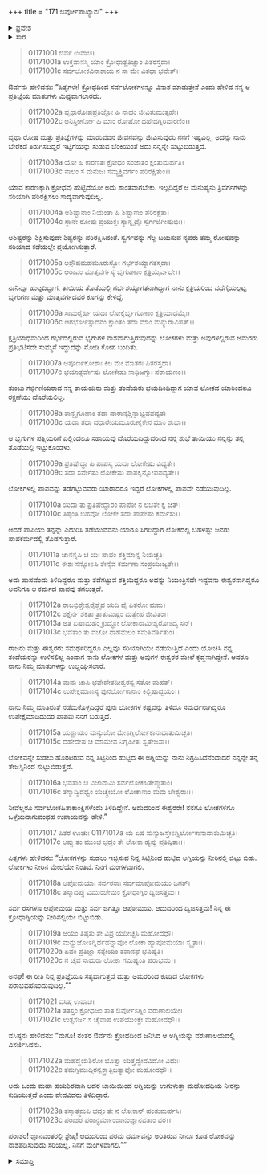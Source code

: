 +++
title = "171 ಔರ್ವೋಪಾಖ್ಯಾನಃ"
+++

<details><summary>ಪ್ರವೇಶ</summary>


।।   ಓಂ ಓಂ ನಮೋ ನಾರಾಯಣಾಯ।।   ಶ್ರೀ ವೇದವ್ಯಾಸಾಯ ನಮಃ ।।

ಶ್ರೀ ಕೃಷ್ಣದ್ವೈಪಾಯನ ವೇದವ್ಯಾಸ ವಿರಚಿತ  

**ಶ್ರೀ ಮಹಾಭಾರತ**

**ಆದಿ ಪರ್ವ**

**ಚೈತ್ರರಥ ಪರ್ವ**

**ಅಧ್ಯಾಯ 171**

</details>


<details><summary>ಸಾರ</summary>

ತನ್ನಲ್ಲಿದ್ದ ಕೋಪವನ್ನು ಎಲ್ಲಿ ಹಾಕಬೇಕೆಂದು ಔರ್ವನು ಕೇಳಲು ಪಿತೃಗಳು ಅದನ್ನು ವರುಣಾಲಯದಲ್ಲಿ ಇರಿಸಿದುದು (1-23).

</details>


> 01171001 ಔರ್ವ ಉವಾಚ।  
01171001a ಉಕ್ತವಾನಸ್ಮಿ ಯಾಂ ಕ್ರೋಧಾತ್ಪ್ರತಿಜ್ಞಾಂ ಪಿತರಸ್ತದಾ।  
01171001c ಸರ್ವಲೋಕವಿನಾಶಾಯ ನ ಸಾ ಮೇ ವಿತಥಾ ಭವೇತ್।।

ಔರ್ವನು ಹೇಳಿದನು: “ಪಿತೃಗಳೇ! ಕ್ರೋಧದಿಂದ ಸರ್ವಲೋಕಗಳನ್ನೂ ವಿನಾಶ ಮಾಡುತ್ತೇನೆ ಎಂದು ಹೇಳಿದ ನನ್ನ ಆ ಪ್ರತಿಜ್ಞೆಯ ಮಾತುಗಳು ಮಿಥ್ಯವಾಗಲಾರದು.

> 01171002a ವೃಥಾರೋಷಪ್ರತಿಜ್ಞೋ ಹಿ ನಾಹಂ ಜೀವಿತುಮುತ್ಸಹೇ।  
01171002c ಅನಿಸ್ತೀರ್ಣೋ ಹಿ ಮಾಂ ರೋಷೋ ದಹೇದಗ್ನಿರಿವಾರಣಿಂ।।

ವೃಥಾ ರೋಷ ಮತ್ತು ಪ್ರತಿಜ್ಞೆಗಳನ್ನು ಮಾಡುವವನ ಜೀವನವನ್ನು ಜೀವಿಸುವುದು ನನಗೆ ಇಷ್ಟವಿಲ್ಲ. ಅದನ್ನು ನಾನು ಬೇರೆಕಡೆ ತಿರುಗಿಸದಿದ್ದರೆ ಇಟ್ಟಿಗೆಯನ್ನು ಸುಡುವ ಬೆಂಕಿಯಂತೆ ಅದು ನನ್ನನ್ನೇ ಸುಟ್ಟುಬಿಡುತ್ತದೆ.

> 01171003a ಯೋ ಹಿ ಕಾರಣತಃ ಕ್ರೋಧಂ ಸಂಜಾತಂ ಕ್ಷಂತುಮರ್ಹತಿ।   
01171003c ನಾಲಂ ಸ ಮನುಜಃ ಸಮ್ಯಕ್ತ್ರಿವರ್ಗಂ ಪರಿರಕ್ಷಿತುಂ।।

ಯಾವ ಕಾರಣಕ್ಕಾಗಿ ಕ್ರೋಧವು ಹುಟ್ಟಿದೆಯೋ ಅದು ಶಾಂತವಾಗಬೇಕು. ಇಲ್ಲದಿದ್ದರೆ ಆ ಮನುಷ್ಯನು ತ್ರಿವರ್ಗಗಳನ್ನು ಸರಿಯಾಗಿ ಪರಿರಕ್ಷಿಸಲು ಸಾದ್ಯವಾಗುವುದಿಲ್ಲ.

> 01171004a ಅಶಿಷ್ಟಾನಾಂ ನಿಯಂತಾ ಹಿ ಶಿಷ್ಟಾನಾಂ ಪರಿರಕ್ಷತಾ।  
01171004c ಸ್ಥಾನೇ ರೋಷಃ ಪ್ರಯುಕ್ತಃ ಸ್ಯಾನ್ನೃಪೈಃ ಸ್ವರ್ಗಜಿಗೀಷುಭಿಃ।।

ಅಶಿಷ್ಟರನ್ನು ಶಿಕ್ಷಿಸುವುದೇ ಶಿಷ್ಟರನ್ನು ಪರಿರಕ್ಷಿಸಿದಂತೆ. ಸ್ವರ್ಗವನ್ನು ಗೆಲ್ಲ ಬಯಸುವ ನೃಪರು ತಮ್ಮ ರೋಷವನ್ನು ಸರಿಯಾದ ಕಡೆಯಲ್ಲೇ ಪ್ರಯೋಗಿಸುತ್ತಾರೆ.

> 01171005a ಅಶ್ರೌಷಮಹಮೂರುಸ್ಥೋ ಗರ್ಭಶಯ್ಯಾಗತಸ್ತದಾ।  
01171005c ಆರಾವಂ ಮಾತೃವರ್ಗಸ್ಯ ಭೃಗೂಣಾಂ ಕ್ಷತ್ರಿಯೈರ್ವಧೇ।।

ನಾನಿನ್ನೂ ಹುಟ್ಟದಿದ್ದಾಗ, ತಾಯಿಯ ತೊಡೆಯಲ್ಲಿ ಗರ್ಭಶಯ್ಯಾಗತನಾಗಿದ್ದಾಗ ನಾನು ಕ್ಷತ್ರಿಯರಿಂದ ವಧೆಗೈಯಲ್ಪಟ್ಟ ಭೃಗುಗಣ ಮತ್ತು ಮಾತೃವರ್ಗದವರ ಕೂಗನ್ನು ಕೇಳಿದ್ದೆ.

> 01171006a ಸಾಮರೈರ್ಹಿ ಯದಾ ಲೋಕೈರ್ಭೃಗೂಣಾಂ ಕ್ಷತ್ರಿಯಾಧಮೈಃ।   
01171006c ಆಗರ್ಭೋತ್ಸಾದನಂ ಕ್ಷಾಂತಂ ತದಾ ಮಾಂ ಮನ್ಯುರಾವಿಷತ್।।

ಕ್ಷತ್ರಿಯಾಧಮರಿಂದ ಗರ್ಭದಲ್ಲಿರುವ ಭೃಗುಗಳ ನಾಶವಾಗುತ್ತಿರುವುದನ್ನು ಲೋಕಗಳು ಮತ್ತು ಅವುಗಳಲ್ಲಿರುವ ಅಮರರು ಪ್ರತಿಭಟಿಸದೇ ಸುಮ್ಮನೆ ಇದ್ದುದನ್ನು ನೋಡಿ ಕೋಪ ಬಂದಿತು.

> 01171007a ಆಪೂರ್ಣಕೋಶಾಃ ಕಿಲ ಮೇ ಮಾತರಃ ಪಿತರಸ್ತಥಾ।  
01171007c ಭಯಾತ್ಸರ್ವೇಷು ಲೋಕೇಷು ನಾಧಿಜಗ್ಮುಃ ಪರಾಯಣಂ।।

ತುಂಬು ಗರ್ಭಿಣಿಯರಾದ ನನ್ನ ತಾಯಂದಿರು ಮತ್ತು ತಂದೆಯರು ಭಯದಿಂದಿದ್ದಾಗ ಯಾವ ಲೋಕದ ಯಾರಿಂದಲೂ ರಕ್ಷಣೆಯು ದೊರೆಯಲಿಲ್ಲ.

> 01171008a ತಾನ್ಭೃಗೂಣಾಂ ತದಾ ದಾರಾನ್ಕಶ್ಚಿನ್ನಾಭ್ಯವಪದ್ಯತ।  
01171008c ಯದಾ ತದಾ ದಧಾರೇಯಮೂರುಣೈಕೇನ ಮಾಂ ಶುಭಾ।।

ಆ ಭೃಗುಗಳ ಪತ್ನಿಯರಿಗೆ ಎಲ್ಲಿಂದಲೂ ಸಹಾಯವು ದೊರೆಯದಿದ್ದುದರಿಂದ ನನ್ನ ಶುಭೆ ತಾಯಿಯು ನನ್ನನ್ನು ತನ್ನ ತೊಡೆಯಲ್ಲಿ ಇಟ್ಟುಕೊಂಡಳು.

> 01171009a ಪ್ರತಿಷೇದ್ಧಾ ಹಿ ಪಾಪಸ್ಯ ಯದಾ ಲೋಕೇಷು ವಿದ್ಯತೇ।  
01171009c ತದಾ ಸರ್ವೇಷು ಲೋಕೇಷು ಪಾಪಕೃನ್ನೋಪಪದ್ಯತೇ।।

ಲೋಕಗಳಲ್ಲಿ ಪಾಪವನ್ನು ತಡೆಗಟ್ಟುವವರು ಯಾರಾದರೂ ಇದ್ದರೆ ಲೋಕಗಳಲ್ಲಿ ಪಾಪವೇ ನಡೆಯುವುದಿಲ್ಲ.

> 01171010a ಯದಾ ತು ಪ್ರತಿಷೇದ್ಧಾರಂ ಪಾಪೋ ನ ಲಭತೇ ಕ್ವ ಚಿತ್।  
01171010c ತಿಷ್ಠಂತಿ ಬಹವೋ ಲೋಕೇ ತದಾ ಪಾಪೇಷು ಕರ್ಮಸು।।

ಆದರೆ ಪಾಪಿಯು ತನ್ನನ್ನು ಎದುರಿಸಿ ತಡೆಯುವವನು ಯಾರೂ ಸಿಗದಿದ್ದಾಗ ಲೋಕದಲ್ಲಿ ಬಹಳಷ್ಟು ಜನರು ಪಾಪಕರ್ಮದಲ್ಲಿ ತೊಡಗುತ್ತಾರೆ.

> 01171011a ಜಾನನ್ನಪಿ ಚ ಯಃ ಪಾಪಂ ಶಕ್ತಿಮಾನ್ನ ನಿಯಚ್ಛತಿ।  
01171011c ಈಶಃ ಸನ್ಸೋಽಪಿ ತೇನೈವ ಕರ್ಮಣಾ ಸಂಪ್ರಯುಜ್ಯತೇ।।

ಅದು ಪಾಪವೆಂದು ತಿಳಿದಿದ್ದರೂ ಮತ್ತು ತಡೆಗಟ್ಟುವ ಶಕ್ತಿಯಿದ್ದರೂ ಅದನ್ನು ನಿಯಂತ್ರಿಸದೇ ಇದ್ದವನು ಈಶ್ವರನಾಗಿದ್ದರೂ ಅವನಿಗೂ ಆ ಕರ್ಮದ ಪಾಪವು ತಗಲುತ್ತದೆ.

> 01171012a ರಾಜಭಿಶ್ಚೇಶ್ವರೈಶ್ಚೈವ ಯದಿ ವೈ ಪಿತರೋ ಮಮ।  
01171012c ಶಕ್ತೈರ್ನ ಶಕಿತಾ ತ್ರಾತುಮಿಷ್ಟಂ ಮತ್ವೇಹ ಜೀವಿತಂ।।   
01171013a ಅತ ಏಷಾಮಹಂ ಕ್ರುದ್ಧೋ ಲೋಕಾನಾಮೀಶ್ವರೋಽದ್ಯ ಸನ್।  
01171013c ಭವತಾಂ ತು ವಚೋ ನಾಹಮಲಂ ಸಮತಿವರ್ತಿತುಂ।।

ರಾಜರು ಮತ್ತು ಈಶ್ವರರು ಸಮರ್ಥರಿದ್ದರೂ ಎಲ್ಲವೂ ಸರಿಯಾಗಿಯೇ ನಡೆಯುತ್ತಿದೆ ಎಂದು ಯೋಚಿಸಿ ನನ್ನ ತಂದೆಯರನ್ನು ಉಳಿಸಲಿಲ್ಲ ಎಂದಾಗ ನಾನು ಲೋಕಗಳ ಮತ್ತು ಅವುಗಳ ಈಶ್ವರರ ಮೇಲೆ ಕೃದ್ಧನಾಗಿದ್ದೇನೆ. ಆದರೂ ನಾನು ನಿಮ್ಮ ಮಾತುಗಳನ್ನು ಉಲ್ಲಂಘಿಸಲಾರೆ.

> 01171014a ಮಮ ಚಾಪಿ ಭವೇದೇತದೀಶ್ವರಸ್ಯ ಸತೋ ಮಹತ್।  
01171014c ಉಪೇಕ್ಷಮಾಣಸ್ಯ ಪುನರ್ಲೋಕಾನಾಂ ಕಿಲ್ಬಿಷಾದ್ಭಯಂ।।

ನಾನು ನಿಮ್ಮ ಮಾತಿನಂತೆ ನಡೆದುಕೊಳ್ಳದಿದ್ದರೆ ಪುನಃ ಲೋಕಗಳ ಕಷ್ಟವನ್ನು ತಿಳಿದೂ ಸಮರ್ಥನಾಗಿದ್ದರೂ ಉಪೇಕ್ಷೆಮಾಡಿದುದರ ಪಾಪವು ನನಗೆ ಬರುತ್ತದೆ.

> 01171015a ಯಶ್ಚಾಯಂ ಮನ್ಯುಜೋ ಮೇಽಗ್ನಿರ್ಲೋಕಾನಾದಾತುಮಿಚ್ಛತಿ।  
01171015c ದಹೇದೇಷ ಚ ಮಾಮೇವ ನಿಗೃಹೀತಃ ಸ್ವತೇಜಸಾ।।

ಲೋಕವನ್ನೇ ಸುಡಲು ಹೊರಟಿರುವ ನನ್ನ ಸಿಟ್ಟಿನಿಂದ ಹುಟ್ಟಿದ ಈ ಅಗ್ನಿಯನ್ನು ನಾನು ನಿಗ್ರಹಿಸಿದೆನೆಂದಾದರೆ ನನ್ನನ್ನೇ ತನ್ನ ತೇಜಸ್ಸಿನಿಂದ ಸುಟ್ಟುಬಿಡುತ್ತದೆ.

> 01171016a ಭವತಾಂ ಚ ವಿಜಾನಾಮಿ ಸರ್ವಲೋಕಹಿತೇಪ್ಸುತಾಂ।  
01171016c ತಸ್ಮಾದ್ವಿದಧ್ವಂ ಯಚ್ಶ್ರೇಯೋ ಲೋಕಾನಾಂ ಮಮ ಚೇಶ್ವರಾಃ।।

ನೀವೆಲ್ಲರೂ ಸರ್ವಲೋಕಹಿತಾಕಾಂಕ್ಷಿಗಳೆಂದು ತಿಳಿದಿದ್ದೇನೆ. ಆದುದರಿಂದ ಈಶ್ವರರೇ! ನನಗೂ ಲೋಕಗಳಿಗೂ ಒಳ್ಳೆಯದಾಗುವಂಥಹ ಉಪಾಯವನ್ನು ಹೇಳಿ.”

> 01171017 ಪಿತರ ಊಚುಃ
01171017a ಯ ಏಷ ಮನ್ಯುಜಸ್ತೇಽಗ್ನಿರ್ಲೋಕಾನಾದಾತುಮಿಚ್ಛತಿ।  
01171017c ಅಪ್ಸು ತಂ ಮುಂಚ ಭದ್ರಂ ತೇ ಲೋಕಾ ಹ್ಯಪ್ಸು ಪ್ರತಿಷ್ಠಿತಾಃ।।

ಪಿತೃಗಳು ಹೇಳಿದರು: “ಲೋಕಗಳನ್ನು ಸುಡಲು ಇಚ್ಛಿಸುವ ನಿನ್ನ ಸಿಟ್ಟಿನಿಂದ ಹುಟ್ಟಿದ ಅಗ್ನಿಯನ್ನು ನೀರಿನಲ್ಲಿ ಬಿಟ್ಟು ಬಿಡು. ಲೋಕಗಳು ನೀರಿನ ಮೇಲೆಯೇ ನಿಂತಿವೆ. ನಿನಗೆ ಮಂಗಳವಾಗಲಿ.

> 01171018a ಆಪೋಮಯಾಃ ಸರ್ವರಸಾಃ ಸರ್ವಮಾಪೋಮಯಂ ಜಗತ್।   
01171018c ತಸ್ಮಾದಪ್ಸು ವಿಮುಂಚೇಮಂ ಕ್ರೋಧಾಗ್ನಿಂ ದ್ವಿಜಸತ್ತಮ।।

ಸರ್ವ ರಸಗಳೂ ಆಪೋಮಯ ಮತ್ತು ಸರ್ವ ಜಗತ್ತೂ ಆಪೋಮಯ. ಆದುದರಿಂದ ದ್ವಿಜಸತ್ತಮ! ನಿನ್ನ ಈ ಕ್ರೋಧಾಗ್ನಿಯನ್ನು ನೀರಿನಲ್ಲಿಯೇ ಬಿಟ್ಟುಬಿಡು.

> 01171019a ಅಯಂ ತಿಷ್ಠತು ತೇ ವಿಪ್ರ ಯದೀಚ್ಛಸಿ ಮಹೋದಧೌ।  
01171019c ಮನ್ಯುಜೋಽಗ್ನಿರ್ದಹನ್ನಾಪೋ ಲೋಕಾ ಹ್ಯಾಪೋಮಯಾಃ ಸ್ಮೃತಾಃ।।  
01171020a ಏವಂ ಪ್ರತಿಜ್ಞಾ ಸತ್ಯೇಯಂ ತವಾನಘ ಭವಿಷ್ಯತಿ।  
01171020c ನ ಚೈವ ಸಾಮರಾ ಲೋಕಾ ಗಮಿಷ್ಯಂತಿ ಪರಾಭವಂ।।

ಅನಘ! ಈ ರೀತಿ ನಿನ್ನ ಪ್ರತಿಜ್ಞೆಯೂ ಸತ್ಯವಾಗುತ್ತದೆ ಮತ್ತು ಅಮರರಿಂದ ಕೂಡಿದ ಲೋಕಗಳು ಪರಾಭವಹೊಂದುವುದಿಲ್ಲ.””

> 01171021 ವಸಿಷ್ಠ ಉವಾಚ।  
01171021a ತತಸ್ತಂ ಕ್ರೋಧಜಂ ತಾತ ಔರ್ವೋಽಗ್ನಿಂ ವರುಣಾಲಯೇ।  
01171021c ಉತ್ಸಸರ್ಜ ಸ ಚೈವಾಪ ಉಪಯುಂಕ್ತೇ ಮಹೋದಧೌ।।

ವಸಿಷ್ಠನು ಹೇಳಿದನು: “ಮಗೂ! ನಂತರ ಔರ್ವನು ಕ್ರೋಧದಿಂದ ಜನಿಸಿದ ಆ ಅಗ್ನಿಯನ್ನು ವರುಣಾಲಯದಲ್ಲಿ ವಿಸರ್ಜಿಸಿದನು.

> 01171022a ಮಹದ್ಧಯಶಿರೋ ಭೂತ್ವಾ ಯತ್ತದ್ವೇದವಿದೋ ವಿದುಃ।  
01171022c ತಮಗ್ನಿಮುದ್ಗಿರನ್ವಕ್ತ್ರಾತ್ಪಿಬತ್ಯಾಪೋ ಮಹೋದಧೌ।।

ಅದು ಒಂದು ಮಹಾ ಹಯಶಿರವಾಗಿ ಅದರ ಬಾಯಿಯಿಂದ ಅಗ್ನಿಯನ್ನು ಉಗುಳುತ್ತಾ ಮಹೋದಧಿಯ ನೀರನ್ನು ಕುಡಿಯುತ್ತದೆ ಎಂದು ವೇದವಿದರು ತಿಳಿದಿದ್ದಾರೆ.

> 01171023a ತಸ್ಮಾತ್ತ್ವಮಪಿ ಭದ್ರಂ ತೇ ನ ಲೋಕಾನ್ ಹಂತುಮರ್ಹಸಿ।  
01171023c ಪರಾಶರ ಪರಾನ್ಧರ್ಮಾಂಜಾನಂಜ್ಞಾನವತಾಂ ವರ।।

ಪರಾಶರ! ಜ್ಞಾನವಂತರಲ್ಲಿ ಶ್ರೇಷ್ಠ! ಆದುದರಿಂದ ಪರಮ ಧರ್ಮವನ್ನು ಅರಿತಿರುವ ನೀನೂ ಕೂಡ ಲೋಕವನ್ನು ನಾಶಪಡಿಸುವುದು ಸರಿಯಲ್ಲ. ನಿನಗೆ ಮಂಗಳವಾಗಲಿ.””

<details><summary>ಸಮಾಪ್ತಿ</summary>


ಇತಿ ಶ್ರೀ ಮಹಾಭಾರತೇ ಆದಿಪರ್ವಣಿ ಚೈತ್ರರಥಪರ್ವಣಿ ಔರ್ವೋಪಾಖ್ಯಾನೇ ಏಕಸಪ್ತತ್ಯಧಿಕಶತತಮೋಽಧ್ಯಾಯ:।।  
ಇದು ಶ್ರೀ ಮಹಾಭಾರತದಲ್ಲಿ ಆದಿಪರ್ವದಲ್ಲಿ ಚೈತ್ರಪರ್ವದಲ್ಲಿ ಔರ್ವೋಪಾಖ್ಯಾನದಲ್ಲಿ ನೂರಾಎಪ್ಪತ್ತೊಂದನೆಯ ಅಧ್ಯಾಯವು.




</details>

